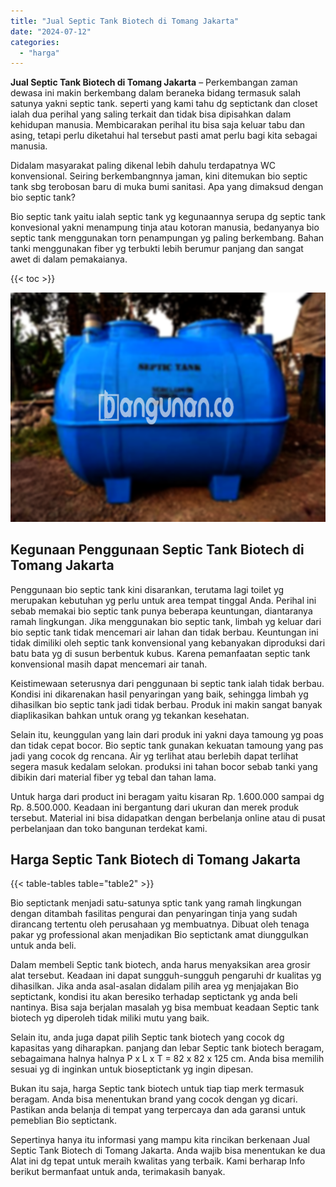 ```yaml
---
title: "Jual Septic Tank Biotech di Tomang Jakarta"
date: "2024-07-12"
categories: 
  - "harga"
---
```


**Jual Septic Tank Biotech di Tomang Jakarta** – Perkembangan zaman dewasa ini makin berkembang dalam beraneka bidang termasuk salah satunya yakni septic tank. seperti yang kami tahu dg septictank dan closet ialah dua perihal yang saling terkait dan tidak bisa dipisahkan dalam kehidupan manusia. Membicarakan perihal itu bisa saja keluar tabu dan asing, tetapi perlu diketahui hal tersebut pasti amat perlu bagi kita sebagai manusia.

Didalam masyarakat paling dikenal lebih dahulu terdapatnya WC konvensional. Seiring berkembangnnya jaman, kini ditemukan bio septic tank sbg terobosan baru di muka bumi sanitasi. Apa yang dimaksud dengan bio septic tank?

Bio septic tank yaitu ialah septic tank yg kegunaannya serupa dg septic tank konvesional yakni menampung tinja atau kotoran manusia, bedanyanya bio septic tank menggunakan torn penampungan yg paling berkembang. Bahan tanki menggunakan fiber yg terbukti lebih berumur panjang dan sangat awet di dalam pemakaianya.

{{< toc >}}

![Jual Septic Tank Biotech di Tomang Jakarta](/images/jual-bio-septictank-17.png)

## Kegunaan Penggunaan Septic Tank Biotech di Tomang Jakarta

Penggunaan bio septic tank kini disarankan, terutama lagi toilet yg merupakan kebutuhan yg perlu untuk area tempat tinggal Anda. Perihal ini sebab memakai bio septic tank punya beberapa keuntungan, diantaranya ramah lingkungan. Jika menggunakan bio septic tank, limbah yg keluar dari bio septic tank tidak mencemari air lahan dan tidak berbau. Keuntungan ini tidak dimiliki oleh septic tank konvensional yang kebanyakan diproduksi dari batu bata yg di susun berbentuk kubus. Karena pemanfaatan septic tank konvensional masih dapat mencemari air tanah.

Keistimewaan seterusnya dari penggunaan bi septic tank ialah tidak berbau. Kondisi ini dikarenakan hasil penyaringan yang baik, sehingga limbah yg dihasilkan bio septic tank jadi tidak berbau. Produk ini makin sangat banyak diaplikasikan bahkan untuk orang yg tekankan kesehatan.

Selain itu, keunggulan yang lain dari produk ini yakni daya tamoung yg poas dan tidak cepat bocor. Bio septic tank gunakan kekuatan tamoung yang pas jadi yang cocok dg rencana. Air yg terlihat atau berlebih dapat terlihat segera masuk kedalam selokan. produksi ini tahan bocor sebab tanki yang dibikin dari material fiber yg tebal dan tahan lama.

Untuk harga dari product ini beragam yaitu kisaran Rp. 1.600.000 sampai dg Rp. 8.500.000. Keadaan ini bergantung dari ukuran dan merek produk tersebut. Material ini bisa didapatkan dengan berbelanja online atau di pusat perbelanjaan dan toko bangunan terdekat kami.

## Harga Septic Tank Biotech di Tomang Jakarta

{{< table-tables table="table2" >}}

Bio septictank menjadi satu-satunya sptic tank yang ramah lingkungan dengan ditambah fasilitas pengurai dan penyaringan tinja yang sudah dirancang tertentu oleh perusahaan yg membuatnya. Dibuat oleh tenaga pakar yg professional akan menjadikan Bio septictank amat diunggulkan untuk anda beli.

Dalam membeli Septic tank biotech, anda harus menyaksikan area grosir alat tersebut. Keadaan ini dapat sungguh-sungguh pengaruhi dr kualitas yg dihasilkan. Jika anda asal-asalan didalam pilih area yg menjajakan Bio septictank, kondisi itu akan beresiko terhadap septictank yg anda beli nantinya. Bisa saja berjalan masalah yg bisa membuat keadaan Septic tank biotech yg diperoleh tidak miliki mutu yang baik.

Selain itu, anda juga dapat pilih Septic tank biotech yang cocok dg kapasitas yang diharapkan. panjang dan lebar Septic tank biotech beragam, sebagaimana halnya halnya P x L x T = 82 x 82 x 125 cm. Anda bisa memilih sesuai yg di inginkan untuk bioseptictank yg ingin dipesan.

Bukan itu saja, harga Septic tank biotech untuk tiap tiap merk termasuk beragam. Anda bisa menentukan brand yang cocok dengan yg dicari. Pastikan anda belanja di tempat yang terpercaya dan ada garansi untuk pemeblian Bio septictank.

Sepertinya hanya itu informasi yang mampu kita rincikan berkenaan Jual Septic Tank Biotech di Tomang Jakarta. Anda wajib bisa menentukan ke dua Alat ini dg tepat untuk meraih kwalitas yang terbaik. Kami berharap Info berikut bermanfaat untuk anda, terimakasih banyak.
